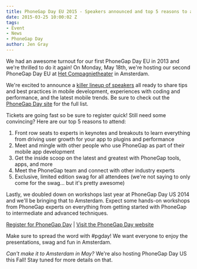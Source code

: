 ```yaml
---
title: PhoneGap Day EU 2015 - Speakers announced and top 5 reasons to attend
date: 2015-03-25 10:00:02 Z
tags:
- Event
- News
- PhoneGap Day
author: Jen Gray
---
```


We had an awesome turnout for our first PhoneGap Day EU in 2013 and we're thrilled to do it again! On Monday, May 18th, we're hosting our second PhoneGap Day EU at [Het Compagnietheater](http://www.compagnietheater.nl/compagnietheater.html) in Amsterdam.

We're excited to announce a [killer lineup of speakers](http://pgday.phonegap.com/eu2015/) all ready to share tips and best practices in mobile development, experiences with coding and performance, and the latest mobile trends. Be sure to check out the [PhoneGap Day site](http://pgday.phonegap.com/eu2015/) for the full list.

Tickets are going fast so be sure to register quick! Still need some convincing? Here are our top 5 reasons to attend:

1. Front row seats to experts in keynotes and breakouts to learn everything from driving user growth for your app to plugins and performance
1. Meet and mingle with other people who use PhoneGap as part of their mobile app development
1. Get the inside scoop on the latest and greatest with PhoneGap tools, apps, and more
1. Meet the PhoneGap team and connect with other industry experts
1. Exclusive, limited edition swag for all attendees (we're not saying to only come for the swag... but it's pretty awesome)

Lastly, we doubled down on workshops last year at PhoneGap Day US 2014 and we'll be bringing that to Amsterdam. Expect some hands-on workshops from PhoneGap experts on everything from getting started with PhoneGap to intermediate and advanced techniques.

[Register for PhoneGap Day](httpshttps://phonegapdayeu.paydro.net/) | [Visit the PhoneGap Day website](http://pgday.phonegap.com/eu2015/)

Make sure to spread the word with #pgday! We want everyone to enjoy the presentations, swag and fun in Amsterdam.

*Can't make it to Amsterdam in May?* We're also hosting PhoneGap Day US this Fall! Stay tuned for more details on that.
